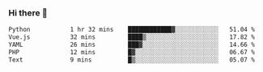 ### Hi there 👋

<!--START_SECTION:waka-->

```txt
Python           1 hr 32 mins    ████████████▓░░░░░░░░░░░░   51.04 %
Vue.js           32 mins         ████▒░░░░░░░░░░░░░░░░░░░░   17.82 %
YAML             26 mins         ███▓░░░░░░░░░░░░░░░░░░░░░   14.66 %
PHP              12 mins         █▓░░░░░░░░░░░░░░░░░░░░░░░   06.67 %
Text             9 mins          █▒░░░░░░░░░░░░░░░░░░░░░░░   05.07 %
```

<!--END_SECTION:waka-->

<!--
**Jonas-VanHaeken/Jonas-VanHaeken** is a ✨ _special_ ✨ repository because its `README.md` (this file) appears on your GitHub profile.

Here are some ideas to get you started:

- 🔭 I’m currently working on ...
- 🌱 I’m currently learning ...
- 👯 I’m looking to collaborate on ...
- 🤔 I’m looking for help with ...
- 💬 Ask me about ...
- 📫 How to reach me: ...
- 😄 Pronouns: ...
- ⚡ Fun fact: ...
-->
